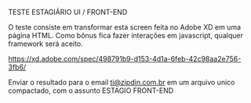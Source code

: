 
TESTE ESTAGIÁRIO UI / FRONT-END

O teste consiste em transformar esta screen feita no Adobe XD em uma página HTML. Como bônus fica fazer interações em javascript, qualquer framework será aceito.

https://xd.adobe.com/spec/498791b9-d153-4d1a-6feb-42c98aa2e756-3fb6/

Enviar o resultado para o email ti@zipdin.com.br em um arquivo unico compactado, com o assunto ESTAGIO FRONT-END

